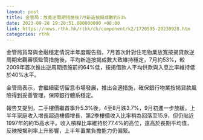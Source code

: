 ```yaml
---
layout: post
title: 金管局：放寬逆周期措施後7月新造按揭成數約53%
date: 2023-09-28 19:20:51.000000000 +08:00
link: https://news.rthk.hk/rthk/ch/component/k2/1720595-20230928.htm
categories: rthk
---
```


金管局貨幣與金融穩定情況半年度報告指，7月首次針對住宅物業放寬按揭貸款逆周期宏觀審慎監管措施後，平均新造按揭成數大致維持穩定，7月約53%，較2009年首次推出逆周期措施前的64%低，按揭借款人平均供款與入息比率維持低於40%水平。

金管局表示，會繼續密切留意市場發展，推出合適措施，確保銀行物業按揭貸款風險得到妥善管理，保障銀行體系穩定。

報告又提到，二手樓價繼首季升5.3%後，4至8月跌3.7%，9月初進一步放緩。上半年家庭收入增長超過樓價增長，第2季樓價收入比率稍為回落至15.9，但仍貼近1997年的約15高水平。收入槓桿比率維持於77.4%的高位，遠高於長期平均值，反映按揭利率上升影響，上半年置業負擔能力仍偏緊。
